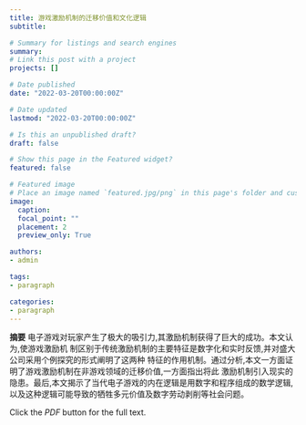 ```yaml
---
title: 游戏激励机制的迁移价值和文化逻辑
subtitle: 

# Summary for listings and search engines
summary: 
# Link this post with a project
projects: []

# Date published
date: "2022-03-20T00:00:00Z"

# Date updated
lastmod: "2022-03-20T00:00:00Z"

# Is this an unpublished draft?
draft: false

# Show this page in the Featured widget?
featured: false

# Featured image
# Place an image named `featured.jpg/png` in this page's folder and customize its options here.
image:
  caption:
  focal_point: ""
  placement: 2
  preview_only: True

authors:
- admin

tags:
- paragraph

categories:
- paragraph
---
```




**摘要**    电子游戏对玩家产生了极大的吸引力,其激励机制获得了巨大的成功。本文认为,使游戏激励机
制区别于传统激励机制的主要特征是数字化和实时反馈,并对盛大公司采用个例探究的形式阐明了这两种
特征的作用机制。通过分析,本文一方面证明了游戏激励机制在非游戏领域的迁移价值,一方面指出将此
激励机制引入现实的隐患。最后,本文揭示了当代电子游戏的内在逻辑是用数字和程序组成的数学逻辑,
以及这种逻辑可能导致的牺牲多元价值及数字劳动剥削等社会问题。



Click the *PDF* button for the full text.
